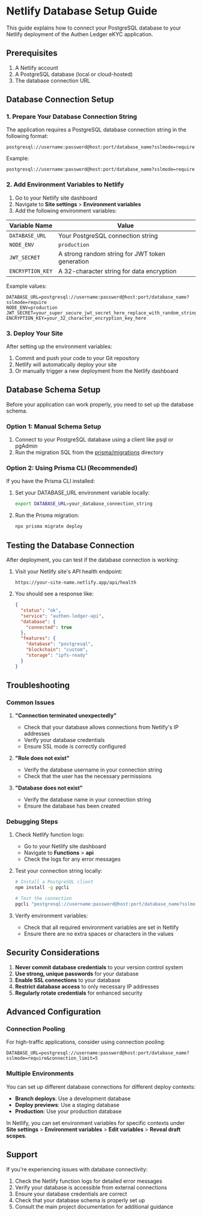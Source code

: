 # Netlify Database Setup Guide

This guide explains how to connect your PostgreSQL database to your Netlify deployment of the Authen Ledger eKYC application.

## Prerequisites

1. A Netlify account
2. A PostgreSQL database (local or cloud-hosted)
3. The database connection URL

## Database Connection Setup

### 1. Prepare Your Database Connection String

The application requires a PostgreSQL database connection string in the following format:

```
postgresql://username:password@host:port/database_name?sslmode=require
```

Example:
```
postgresql://username:password@host:port/database_name?sslmode=require
```

### 2. Add Environment Variables to Netlify

1. Go to your Netlify site dashboard
2. Navigate to **Site settings** > **Environment variables**
3. Add the following environment variables:

| Variable Name | Value |
|---------------|-------|
| `DATABASE_URL` | Your PostgreSQL connection string |
| `NODE_ENV` | `production` |
| `JWT_SECRET` | A strong random string for JWT token generation |
| `ENCRYPTION_KEY` | A 32-character string for data encryption |

Example values:
```
DATABASE_URL=postgresql://username:password@host:port/database_name?sslmode=require
NODE_ENV=production
JWT_SECRET=your_super_secure_jwt_secret_here_replace_with_random_string
ENCRYPTION_KEY=your_32_character_encryption_key_here
```

### 3. Deploy Your Site

After setting up the environment variables:

1. Commit and push your code to your Git repository
2. Netlify will automatically deploy your site
3. Or manually trigger a new deployment from the Netlify dashboard

## Database Schema Setup

Before your application can work properly, you need to set up the database schema.

### Option 1: Manual Schema Setup

1. Connect to your PostgreSQL database using a client like psql or pgAdmin
2. Run the migration SQL from the [prisma/migrations](file:///c:/Users/ARYAN/Desktop/newbuild/builder-quantum-den/prisma/migrations) directory

### Option 2: Using Prisma CLI (Recommended)

If you have the Prisma CLI installed:

1. Set your DATABASE_URL environment variable locally:
   ```bash
   export DATABASE_URL=your_database_connection_string
   ```

2. Run the Prisma migration:
   ```bash
   npx prisma migrate deploy
   ```

## Testing the Database Connection

After deployment, you can test if the database connection is working:

1. Visit your Netlify site's API health endpoint:
   ```
   https://your-site-name.netlify.app/api/health
   ```

2. You should see a response like:
   ```json
   {
     "status": "ok",
     "service": "authen-ledger-api",
     "database": {
       "connected": true
     },
     "features": {
       "database": "postgresql",
       "blockchain": "custom",
       "storage": "ipfs-ready"
     }
   }
   ```

## Troubleshooting

### Common Issues

1. **"Connection terminated unexpectedly"**
   - Check that your database allows connections from Netlify's IP addresses
   - Verify your database credentials
   - Ensure SSL mode is correctly configured

2. **"Role does not exist"**
   - Verify the database username in your connection string
   - Check that the user has the necessary permissions

3. **"Database does not exist"**
   - Verify the database name in your connection string
   - Ensure the database has been created

### Debugging Steps

1. Check Netlify function logs:
   - Go to your Netlify site dashboard
   - Navigate to **Functions** > **api**
   - Check the logs for any error messages

2. Test your connection string locally:
   ```bash
   # Install a PostgreSQL client
   npm install -g pgcli
   
   # Test the connection
   pgcli "postgresql://username:password@host:port/database_name?sslmode=require"
   ```

3. Verify environment variables:
   - Check that all required environment variables are set in Netlify
   - Ensure there are no extra spaces or characters in the values

## Security Considerations

1. **Never commit database credentials** to your version control system
2. **Use strong, unique passwords** for your database
3. **Enable SSL connections** to your database
4. **Restrict database access** to only necessary IP addresses
5. **Regularly rotate credentials** for enhanced security

## Advanced Configuration

### Connection Pooling

For high-traffic applications, consider using connection pooling:

```
DATABASE_URL=postgresql://username:password@host:port/database_name?sslmode=require&connection_limit=5
```

### Multiple Environments

You can set up different database connections for different deploy contexts:

- **Branch deploys**: Use a development database
- **Deploy previews**: Use a staging database
- **Production**: Use your production database

In Netlify, you can set environment variables for specific contexts under **Site settings** > **Environment variables** > **Edit variables** > **Reveal draft scopes**.

## Support

If you're experiencing issues with database connectivity:

1. Check the Netlify function logs for detailed error messages
2. Verify your database is accessible from external connections
3. Ensure your database credentials are correct
4. Check that your database schema is properly set up
5. Consult the main project documentation for additional guidance